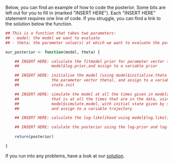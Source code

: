 Below, you can find an example of how to code the posterior. Some bits are left out for you to fill in (marked "INSERT HERE"). Each "INSERT HERE" statement requires one line of code. If you struggle, you can find a link to the solution below the function.


```r
## This is a function that takes two parameters:
## - model: the model we want to evaluate
## - theta: the parameter value(s) at which we want to evaluate the posterior

our_posterior <- function(model, theta) {

    ## INSERT HERE: calculate the fitmodel prior for parameter vector theta using
    ##              model$log.prior,and assign to a variable prior

    ## INSERT HERE: initialise the model (using model$initialise.theta and 
    ##              the parameter vector theta), and assign to a variable 
    ##              state.init

    ## INSERT HERE: simulate the model at all the times given in model$data$time,
    ##              that is at all the times that are in the data, using 
    ##              model$simulate.model, with initial state given by staten.init, 
    ##              and assign to a variable trajectory

    ## INSERT HERE: calculate the log-likelihood using model$log.likelihood

    ## INSERT HERE: calulate the posterior using the log-prior and log-likelihood
    
    return(posterior)

}
```

If you run into any problems, have a look at our [solution](posterior_example_solution.md).
